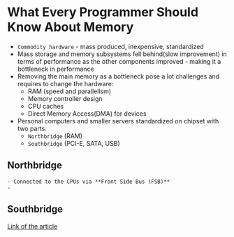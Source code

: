 # What Every Programmer Should Know About Memory

- `Commodity hardware` - mass produced, inexpensive, standardized
- Mass storage and memory subsystems fell behind(slow improvement) in terms of performance as the other components improved - making it a bottleneck in performance
- Removing the main memory as a bottleneck pose a lot challenges and requires to change the hardware:
  - RAM (speed and parallelism)
  - Memory controller design
  - CPU caches
  - Direct Memory Access(DMA) for devices
- Personal computers and smaller servers standardized on chipset with two parts:
  - `Northbridge` (RAM)
  - `Southbridge` (PCI-E, SATA, USB)

## Northbridge

    - Connected to the CPUs via **Front Side Bus (FSB)**
    -

## Southbridge

<a href="https://people.freebsd.org/~lstewart/articles/cpumemory.pdf">Link of the article</a>
